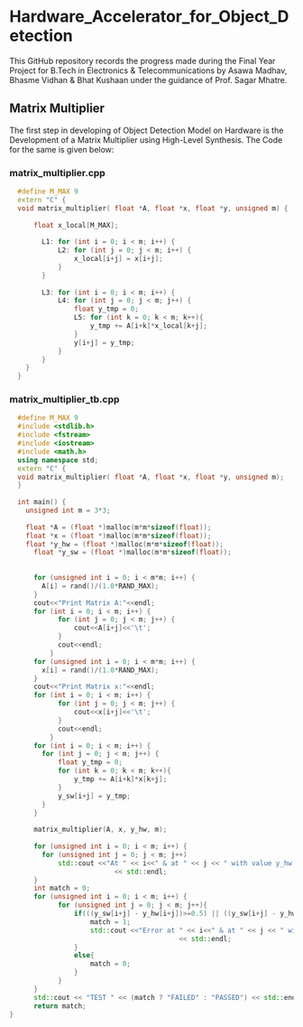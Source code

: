 # Hardware_Accelerator_for_Object_Detection

This GitHub repository records the progress made during the Final Year Project for B.Tech in Electronics & Telecommunications by Asawa Madhav, Bhasme Vidhan & Bhat Kushaan under the guidance of Prof. Sagar Mhatre.

## Matrix Multiplier

The first step in developing of Object Detection Model on Hardware is the Development of a Matrix Multiplier using High-Level Synthesis.
The Code for the same is given below:

### matrix_multiplier.cpp
```c++
  #define M_MAX 9
  extern "C" {
  void matrix_multiplier( float *A, float *x, float *y, unsigned m) {
  
  	  float x_local[M_MAX];
  
  		L1: for (int i = 0; i < m; i++) {
  			L2: for (int j = 0; j < m; i++) {
  				x_local[i+j] = x[i+j];
  			}
  		}
  
  		L3: for (int i = 0; i < m; i++) {
  			L4: for (int j = 0; j < m; j++) {
  				float y_tmp = 0;
  				L5: for (int k = 0; k < m; k++){
  					y_tmp += A[i+k]*x_local[k+j];
  				}
  				y[i+j] = y_tmp;
  			}
  		}
  	}
  }
```
### matrix_multiplier_tb.cpp
```c++
  #define M_MAX 9
  #include <stdlib.h>
  #include <fstream>
  #include <iostream>
  #include <math.h>
  using namespace std;
  extern "C" {
  void matrix_multiplier( float *A, float *x, float *y, unsigned m);
  }
  
  int main() {
  	unsigned int m = 3*3;
  
  	float *A = (float *)malloc(m*m*sizeof(float));
  	float *x = (float *)malloc(m*m*sizeof(float));
  	float *y_hw = (float *)malloc(m*m*sizeof(float));
      float *y_sw = (float *)malloc(m*m*sizeof(float));
  
  
      for (unsigned int i = 0; i < m*m; i++) {
      	A[i] = rand()/(1.0*RAND_MAX);
      }
      cout<<"Print Matrix A:"<<endl;
      for (int i = 0; i < m; i++) {
          	for (int j = 0; j < m; j++) {
          		cout<<A[i+j]<<'\t';
          	}
          	cout<<endl;
          }
      for (unsigned int i = 0; i < m*m; i++) {
      	x[i] = rand()/(1.0*RAND_MAX);
      }
      cout<<"Print Matrix x:"<<endl;
      for (int i = 0; i < m; i++) {
          	for (int j = 0; j < m; j++) {
          		cout<<x[i+j]<<'\t';
          	}
          	cout<<endl;
          }
      for (int i = 0; i < m; i++) {
      	for (int j = 0; j < m; j++) {
      		float y_tmp = 0;
      		for (int k = 0; k < m; k++){
      			y_tmp += A[i+k]*x[k+j];
      		}
      		y_sw[i+j] = y_tmp;
      	}
      }
  
      matrix_multiplier(A, x, y_hw, m);
  
      for (unsigned int i = 0; i < m; i++) {
      	for (unsigned int j = 0; j < m; j++)
      		std::cout <<"At " << i<<" & at " << j << " with value y_hw = " << y_hw[i+j] << ", should be y_sw = " << y_sw[i+j]<<" And Error = "<<(y_sw[i+j]-y_hw[i+j])
    					  << std::endl;
      }
      int match = 0;
      for (unsigned int i = 0; i < m; i++) {
          	for (unsigned int j = 0; j < m; j++){
          		if(((y_sw[i+j] - y_hw[i+j])>=0.5) || ((y_sw[i+j] - y_hw[i+j])<=-0.5)){
          			match = 1;
          			std::cout <<"Error at " << i<<" & at " << j << " with value y_hw = " << y_hw[i] << ", should be y_sw = " << y_sw[i]<<"Value of Match = "<<match
          			  					  << std::endl;
          		}
          		else{
          			match = 0;
          		}
          	}
      }
      std::cout << "TEST " << (match ? "FAILED" : "PASSED") << std::endl;
      return match;
}
```
